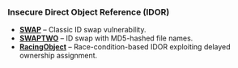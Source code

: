 ### Insecure Direct Object Reference (IDOR)
- **[SWAP]()** – Classic ID swap vulnerability.  
- **[SWAPTWO]()** – ID swap with MD5-hashed file names.  
- **[RacingObject]()** – Race-condition-based IDOR exploiting delayed ownership assignment.